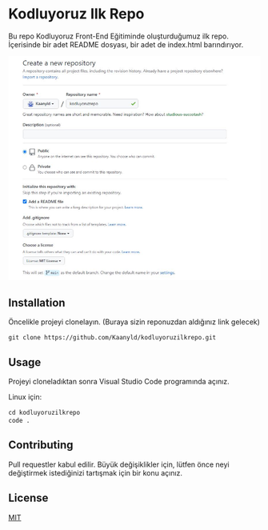 # Kodluyoruz Ilk Repo
Bu repo Kodluyoruz Front-End Eğitiminde oluşturduğumuz ilk repo. İçerisinde bir adet README dosyası, bir adet de index.html barındırıyor.

![gorsel](ornek1.JPG)
## Installation


Öncelikle projeyi clonelayın. (Buraya sizin reponuzdan aldığınız link gelecek)

``` 
git clone https://github.com/Kaanyld/kodluyoruzilkrepo.git 
```  

## Usage

Projeyi cloneladıktan sonra Visual Studio Code programında açınız.

Linux için:
 
```
cd kodluyoruzilkrepo 
code . 
```  

## Contributing

Pull requestler kabul edilir. Büyük değişiklikler için, lütfen önce neyi değiştirmek istediğinizi tartışmak için bir konu açınız.

## License

[MIT](https://choosealicense.com/licenses/mit/)